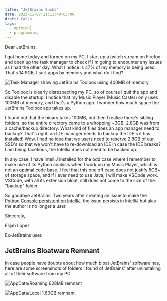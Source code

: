 ```yaml
---
title: "JetBrains Sucks"
date: 2023-11-07T21:11:40-05:00
draft: false
tags:
  - opinion]
  - programming
---
```


Dear JetBrains,

I got home today and turned on my PC. I start up a twitch stream on Firefox and open up the task manager to check if I'm going to encounter any issues as I had the other day. What I notice is 47% of my memory is being used. That's 14.9GB. I sort apps by memory and what do I find?

![Task Manager showing JetBrains Toolbox using 400MB of memory](/images/jetbrains/toolbox_mem_usage.png)

So Toolbox is clearly disrespecting my PC, so of course I quit the app and disable the startup. I notice that my Music Player (Music Caster) only uses 100MB of memory, and that's a Python app. I wonder how much space the JetBrains Toolbox app takes up.

I found out that the binary takes 100MB, but then I realize there's sibling folders, so the entire directory came to a whopping ~3GB. 2.8GB was from a cache/backup directory. What kind of files does an app manager need to backup? That's right, an IDE manager needs to backup the IDE's it has installed! Wow, I had no idea that we users need to reserve 2.8GB of our SSD's so that we won't have to re-download an IDE in case the IDE breaks? I am being facetious, the IntelliJ does not need to be backed up.

In any case, I have IntelliJ installed for the odd case where I remember to make use of its Python analysis when I work on my Music Player, which is not an optimal code base. I feel that this one off case does not justify 5GB+ of storage space, and if I ever need to use Java, I will make VSCode work. VSCode, with all its extension bloat, still does not come to the size of the "backup" folder.

So goodbye JetBrains. Two years after creating an issue to make the [Python Console persistent on IntelliJ](https://youtrack.jetbrains.com/issue/IDEA-285950/Add-option-to-pin-Python-Console-in-IntelliJ), the issue persists in IntelliJ but alas the author is no longer a user.

Sincerely,

Elijah Lopez

Ex-JetBrains user.

## JetBrains Bloatware Remnant

In case people have doubts about how much bloat JetBrains' software has, here are some screenshots of folders I found of JetBrains' after uninstalling all of their software from my PC.

![AppData/Roaming 628MB remnant](/images/jetbrains/appdata-roaming-remnant.png)

![AppData/Local 1.60GB remnant](/images/jetbrains/appdata-local-remnant.png)
